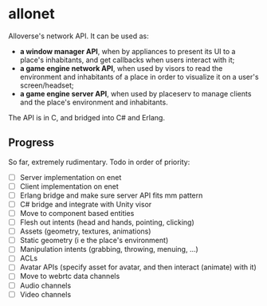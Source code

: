# allonet

Alloverse's network API. It can be used as:

* **a window manager API**, when by appliances to present its UI to a place's
  inhabitants, and get callbacks when users interact with it;
* **a game engine network API**, when used by visors to read the environment
  and inhabitants of a place in order to visualize it on a user's screen/headset;
* **a game engine server API**, when used by placeserv to manage clients and the
place's environment and inhabitants.

The API is in C, and bridged into C# and Erlang.

## Progress

So far, extremely rudimentary. Todo in order of priority:

- [ ] Server implementation on enet
- [ ] Client implementation on enet
- [ ] Erlang bridge and make sure server API fits mm pattern
- [ ] C# bridge and integrate with Unity visor
- [ ] Move to component based entities
- [ ] Flesh out intents (head and hands, pointing, clicking)
- [ ] Assets (geometry, textures, animations)
- [ ] Static geometry (i e the place's environment)
- [ ] Manipulation intents (grabbing, throwing, menuing, ...)
- [ ] ACLs
- [ ] Avatar APIs (specify asset for avatar, and then interact (animate) with it)
- [ ] Move to webrtc data channels
- [ ] Audio channels
- [ ] Video channels